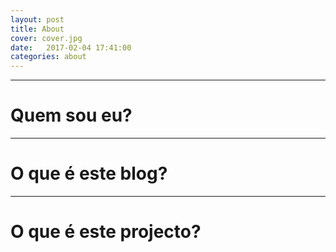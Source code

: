 ```yaml
---
layout: post
title: About
cover: cover.jpg
date:   2017-02-04 17:41:00
categories: about
---
```


---
<p></p>

# Quem sou eu?

<p></p>

---
<p></p>

# O que é este blog?

<p></p>

---
<p></p>

# O que é este projecto?

<p></p>
